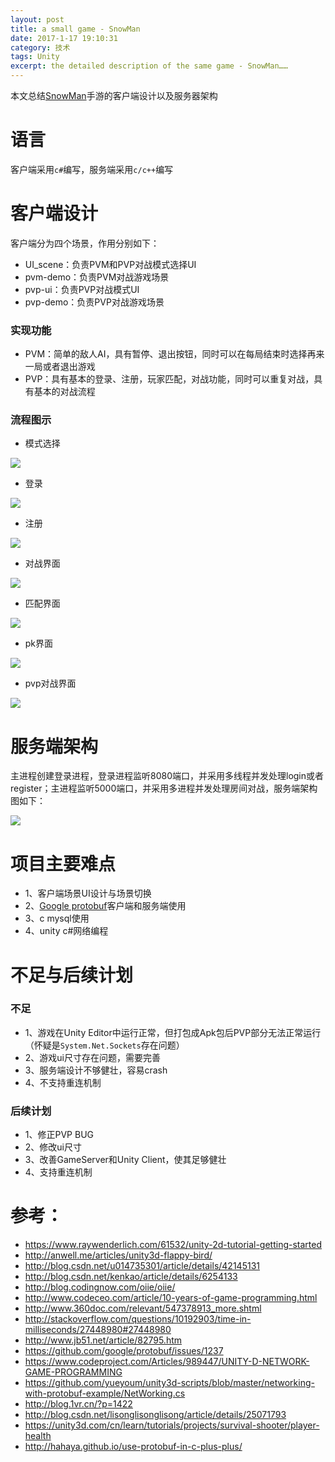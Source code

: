 ```yaml
---
layout: post
title: a small game - SnowMan
date: 2017-1-17 19:10:31
category: 技术
tags: Unity
excerpt: the detailed description of the same game - SnowMan……
---
```


本文总结[SnowMan](https://github.com/duyanghao/SnowMan)手游的客户端设计以及服务器架构

# 语言

客户端采用`c#`编写，服务端采用`c/c++`编写

# 客户端设计

客户端分为四个场景，作用分别如下：

* UI_scene：负责PVM和PVP对战模式选择UI
* pvm-demo：负责PVM对战游戏场景
* pvp-ui：负责PVP对战模式UI
* pvp-demo：负责PVP对战游戏场景

### 实现功能

* PVM：简单的敌人AI，具有暂停、退出按钮，同时可以在每局结束时选择再来一局或者退出游戏
* PVP：具有基本的登录、注册，玩家匹配，对战功能，同时可以重复对战，具有基本的对战流程

### 流程图示

* 模式选择

![](/public/img/snowman/choose.png)

* 登录

![](/public/img/snowman/login.png)

* 注册

![](/public/img/snowman/register.png)

* 对战界面

![](/public/img/snowman/fight.png)

* 匹配界面

![](/public/img/snowman/match.png)

* pk界面

![](/public/img/snowman/pk.png)

* pvp对战界面

![](/public/img/snowman/pvp.png)

# 服务端架构

主进程创建登录进程，登录进程监听8080端口，并采用多线程并发处理login或者register；主进程监听5000端口，并采用多进程并发处理房间对战，服务端架构图如下：

![](/public/img/snowman/gameserver_arch.png)

# 项目主要难点

* 1、客户端场景UI设计与场景切换
* 2、[Google protobuf](https://github.com/google/protobuf)客户端和服务端使用
* 3、c mysql使用
* 4、unity c#网络编程

# 不足与后续计划

### 不足

* 1、游戏在Unity Editor中运行正常，但打包成Apk包后PVP部分无法正常运行（怀疑是`System.Net.Sockets`存在问题）
* 2、游戏ui尺寸存在问题，需要完善
* 3、服务端设计不够健壮，容易crash
* 4、不支持重连机制

### 后续计划

* 1、修正PVP BUG
* 2、修改ui尺寸
* 3、改善GameServer和Unity Client，使其足够健壮
* 4、支持重连机制

# 参考：

* https://www.raywenderlich.com/61532/unity-2d-tutorial-getting-started
* http://anwell.me/articles/unity3d-flappy-bird/
* http://blog.csdn.net/u014735301/article/details/42145131
* http://blog.csdn.net/kenkao/article/details/6254133
* http://blog.codingnow.com/oiie/oiie/
* http://www.codeceo.com/article/10-years-of-game-programming.html
* http://www.360doc.com/relevant/547378913_more.shtml
* http://stackoverflow.com/questions/10192903/time-in-milliseconds/27448980#27448980
* http://www.jb51.net/article/82795.htm
* https://github.com/google/protobuf/issues/1237
* https://www.codeproject.com/Articles/989447/UNITY-D-NETWORK-GAME-PROGRAMMING
* https://github.com/yueyoum/unity3d-scripts/blob/master/networking-with-protobuf-example/NetWorking.cs
* http://blog.1vr.cn/?p=1422
* http://blog.csdn.net/lisonglisonglisong/article/details/25071793
* https://unity3d.com/cn/learn/tutorials/projects/survival-shooter/player-health
* http://hahaya.github.io/use-protobuf-in-c-plus-plus/